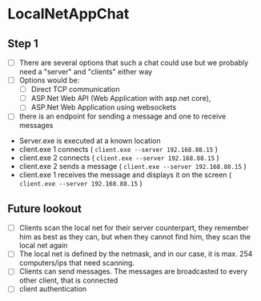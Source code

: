 # LocalNetAppChat

## Step 1

- [ ] There are several options that such a chat could use but we probably need a "server" and "clients" either way
- [ ] Options would be:
  - [ ] Direct TCP communication
  - [ ] ASP.Net Web API (Web Application with asp.net core), 
  - [ ] ASP.Net Web Application using websockets
- [ ] there is an endpoint for sending a message and one to receive messages

- Server.exe is executed at a known location
- client.exe 1 connects ( `client.exe --server 192.168.88.15` ) 
- client.exe 2 connects  ( `client.exe --server 192.168.88.15` ) 
- client.exe 2 sends a message  ( `client.exe --server 192.168.88.15` ) 
- client.exe 1 receives the message and displays it on the screen  ( `client.exe --server 192.168.88.15` ) 


## Future lookout

- [ ] Clients scan the local net for their server counterpart, they remember him as best as they can, but when they cannot find him, they scan the local net again
- [ ] The local net is defined by the netmask, and in our case, it is max. 254 computers/ips that need scanning.
- [ ] Clients can send messages. The messages are broadcasted to every other client, that is connected
- [ ] client authentication
